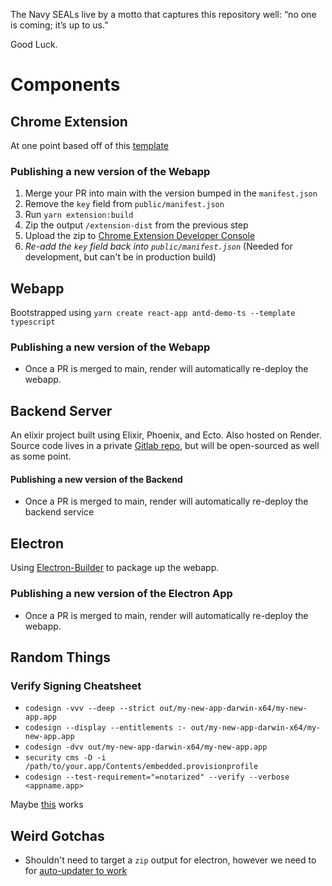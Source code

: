 The Navy SEALs live by a motto that captures this repository well: “no one is coming; it’s up to us.”

Good Luck.

# Components
## Chrome Extension
At one point based off of this [template](https://github.com/sivertschou/react-typescript-chrome-extension-boilerplate)


### Publishing a new version of the Webapp
1. Merge your PR into main with the version bumped in the `manifest.json`
2. Remove the `key` field from `public/manifest.json`
3. Run `yarn extension:build`
4. Zip the output `/extension-dist` from the previous step  
5. Upload the zip to [Chrome Extension Developer Console](https://chrome.google.com/webstore/devconsole/)
6. *Re-add the `key` field back into `public/manifest.json`* (Needed for development, but can't be in production build)

## Webapp
Bootstrapped using `yarn create react-app antd-demo-ts --template typescript`

### Publishing a new version of the Webapp
- Once a PR is merged to main, render will automatically re-deploy the webapp. 

## Backend Server
An elixir project built using Elixir, Phoenix, and Ecto. Also hosted on Render. Source code lives in a private [Gitlab repo](https://gitlab.com/peak1/peak-backend), but will be open-sourced as well as some point.  

#### Publishing a new version of the Backend
- Once a PR is merged to main, render will automatically re-deploy the backend service 


## Electron
Using [Electron-Builder](https://www.electron.build/) to package up the webapp.

### Publishing a new version of the Electron App
- Once a PR is merged to main, render will automatically re-deploy the webapp. 


## Random Things
### Verify Signing Cheatsheet
- `codesign -vvv --deep --strict out/my-new-app-darwin-x64/my-new-app.app`
- `codesign --display --entitlements :- out/my-new-app-darwin-x64/my-new-app.app` 
- `codesign -dvv out/my-new-app-darwin-x64/my-new-app.app`
- `security cms -D -i /path/to/your.app/Contents/embedded.provisionprofile`
- `codesign --test-requirement="=notarized" --verify --verbose <appname.app>`

Maybe [this](https://snippets.cacher.io/snippet/354a3eb7b0dcbe711383) works

## Weird Gotchas
- Shouldn't need to target a `zip` output for electron, however we need to for [auto-updater to work](https://github.com/electron-userland/electron-builder/issues/2199) 